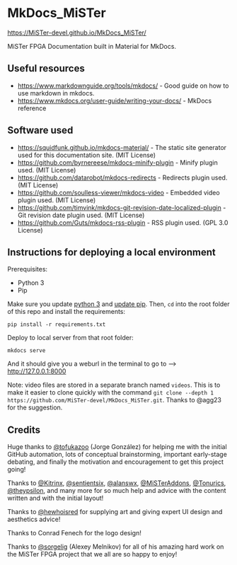 # MkDocs_MiSTer

https://MiSTer-devel.github.io/MkDocs_MiSTer/

MiSTer FPGA Documentation built in Material for MkDocs.

## Useful resources

* https://www.markdownguide.org/tools/mkdocs/ - Good guide on how to use markdown in mkdocs.
* https://www.mkdocs.org/user-guide/writing-your-docs/ - MkDocs reference

## Software used

* https://squidfunk.github.io/mkdocs-material/ - The static site generator used for this documentation site. (MIT License)
* https://github.com/byrnereese/mkdocs-minify-plugin - Minify plugin used. (MIT License)
* https://github.com/datarobot/mkdocs-redirects - Redirects plugin used. (MIT License)
* https://github.com/soulless-viewer/mkdocs-video - Embedded video plugin used. (MIT License)
* https://github.com/timvink/mkdocs-git-revision-date-localized-plugin - Git revision date plugin used. (MIT License)
* https://github.com/Guts/mkdocs-rss-plugin - RSS plugin used. (GPL 3.0 License)

## Instructions for deploying a local environment

Prerequisites:
* Python 3
* Pip

Make sure you update [python 3](https://www.python.org/downloads/) and [update pip](https://pip.pypa.io/en/stable/installation/). Then, `cd` into the root folder of this repo and install the requirements:
```
pip install -r requirements.txt
```
Deploy to local server from that root folder:
```
mkdocs serve
```
And it should give you a weburl in the terminal to go to --> http://127.0.0.1:8000

Note: video files are stored in a separate branch named `videos`. This is to make it easier to clone quickly with the command `git clone --depth 1 https://github.com/MiSTer-devel/MkDocs_MiSTer.git`. Thanks to @agg23 for the suggestion.

## Credits

Huge thanks to [@tofukazoo](https://github.com/tofukazoo) (Jorge González) for helping me with the initial GitHub automation, lots of conceptual brainstorming, important early-stage debating, and finally the motivation and encouragement to get this project going!

Thanks to [@Kitrinx](https://github.com/Kitrinx/), [@sentientsix](https://github.com/sentientsix), [@alanswx](https://github.com/alanswx/), [@MiSTerAddons](https://github.com/misteraddons), [@Tonurics](https://github.com/tonurics/), [@theypsilon](https://github.com/theypsilon/), and many more for so much help and advice with the content written and with the initial layout!

Thanks to [@hewhoisred](https://github.com/hewhoisred) for supplying art and giving expert UI design and aesthetics advice!

Thanks to Conrad Fenech for the logo design!

Thanks to [@sorgelig](https://github.com/sorgelig/) (Alexey Melnikov) for all of his amazing hard work on the MiSTer FPGA project that we all are so happy to enjoy!
